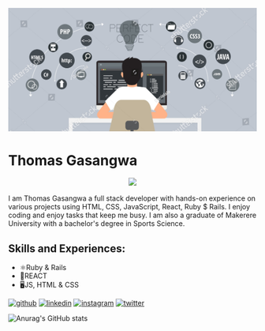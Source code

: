 ![I am a Full Stack Developer](https://github.com/gasangw/gasangw/blob/main/pp.jpg)
# Thomas Gasangwa

<p align="center">
  <a align="center" href="https://github.com/DenverCoder1/readme-typing-svg"><img src="https://readme-typing-svg.herokuapp.com?&font=IBM+Plex+Sans&color=F72EE2&size=25&lines=Welcome+to+my+GitHub+Profile!;I'm+a+Full+stack+developer;I'm+a+competitive+programmer;I+build+projects" /></a>
</p>
I am Thomas Gasangwa a full stack developer with hands-on experience on various projects using HTML, CSS, JavaScript, React, Ruby $ Rails. I enjoy coding and enjoy tasks that keep me busy. I am also a graduate of Makerere University with a bachelor's degree in Sports Science.


## Skills and Experiences: 
- ⚛️Ruby & Rails
- 📱REACT 
- 🖥️JS, HTML & CSS

[<img src='https://cdn.jsdelivr.net/npm/simple-icons@3.0.1/icons/github.svg' alt='github' height='20'>](https://github.com/gasangw)  [<img src='https://cdn.jsdelivr.net/npm/simple-icons@3.0.1/icons/linkedin.svg' alt='linkedin' height='20'>](https://www.linkedin.com/in/gasangwa-thomas/)  [<img src='https://cdn.jsdelivr.net/npm/simple-icons@3.0.1/icons/instagram.svg' alt='instagram' height='20'>](https://www.instagram.com/g.thom/)  [<img src='https://cdn.jsdelivr.net/npm/simple-icons@3.0.1/icons/twitter.svg' alt='twitter' height='20'>](https://twitter.com/@ThomasGasangwa)  



![Anurag's GitHub stats](https://github-readme-stats.vercel.app/api?username=gasangw&theme=dark&show_icons=true)
